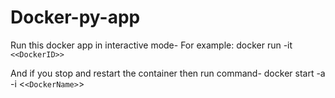 # Docker-py-app

Run this docker app in interactive mode- For example: docker run -it `<<DockerID>>`

And if you stop and restart the container then run command- docker start -a -i <`<DockerName>`>
